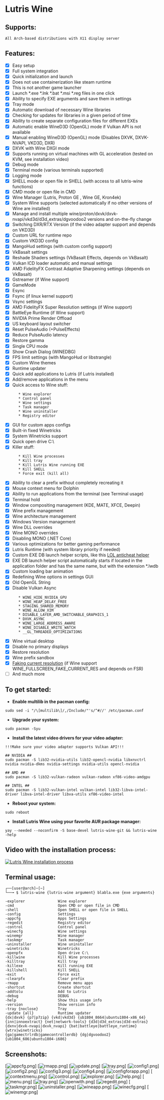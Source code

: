 # Lutris Wine
## Supports:
```
All Arch-based distributions with X11 display server
```

## Features:
- [x] Easy setup
- [x] Full system integration
- [x] Quick initialization and launch
- [x] Does not use containerization like steam runtime
- [x] This is not another game launcher
- [x] Launch *.exe *.lnk *.bat *.msi *.reg files in one click
- [x] Ability to specify EXE arguments and save them in settings
- [x] Tray mode
- [x] Automatic download of necessary Wine libraries
- [x] Checking for updates for libraries in a given period of time
- [x] Ability to create separate configuration files for different EXEs
- [x] Automatic enable WineD3D (OpenGL) mode if Vulkan API is not available
- [x] Manual enabling WineD3D (OpenGL) mode (Disables DXVK, DXVK-NVAPI, VKD3D, DXR)
- [x] DXVK with Wine DXGI mode
- [x] Supports running on virtual machines with GL acceleration (tested on KVM, see installation video)
- [x] Debug mode
- [x] Terminal mode (various terminals supported)
- [x] Logging mode
- [x] SHELL mode or open file in SHELL (with access to all lutris-wine functions)
- [x] CMD mode or open file in CMD
- [x] Wine Manager (Lutris, Proton GE , Wine GE, Kron4ek)
- [x] System Wine supports (selected automatically if no other versions of Wine are installed)
- [x] Manage and install multiple wine/proton/dxvk/dxvk-nvapi/vkd3d/d3d_extras/dgvoodoo2 versions and on-the-fly change
- [x] Switching DXR/RTX Version (if the video adapter support and depends on VKD3D)
- [x] Custom URL for runtime repo
- [x] Custom VKD3D config
- [x] MangoHud settings (with custom config support)
- [x] VkBasalt settings
- [x] Reshade Shaders settings (VkBasalt Effects, depends on VkBasalt)
- [x] Vulkan ICD loader automatic and manual settings
- [x] AMD FidelityFX Contrast Adaptive Sharpening settings (depends on VkBasalt)
- [x] Gstreamer (if Wine support)
- [x] GameMode
- [x] Esync
- [x] Fsync (if linux kernel support)
- [x] Vsync settings
- [x] AMD FidelityFX Super Resolution settings (if Wine support)
- [x] BattleEye Runtime (if Wine support)
- [x] NVIDIA Prime Render Offload
- [x] US keyboard layout switcher
- [x] Reset PulseAudio (+PulseEffects)
- [x] Reduce PulseAudio latency
- [x] Restore gamma
- [x] Single CPU mode
- [x] Show Crash Dialog (WINEDBG)
- [x] FPS limit settings (with MangoHud or libstrangle)
- [x] Custom Wine themes
- [x] Runtime updater
- [x] Quick add applications to Lutris (if Lutris installed)
- [x] Add/remove applications in the menu
- [x] Quick access to Wine stuff:
```
      * Wine explorer
      * Control panel
      * Wine settings
      * Task manager
      * Wine uninstaller
      * Registry editor
```
- [x] GUI for custom apps configs
- [x] Built-in fixed Winetricks
- [x] System Winetricks support
- [x] Quick open drive C:\
- [x] Killer stuff:
```
      * Kill Wine processes
      * Kill tray
      * Kill Lutris Wine running EXE
      * Kill SHELL
      * Force exit (kill all)
```
- [x] Ability to clear a prefix without completely recreating it
- [x] Mouse context menu for Dolphin
- [x] Ability to run applications from the terminal (see Terminal usage)
- [x] Terminal hold
- [x] Window compositing management (KDE, MATE, XFCE, Deepin)
- [x] Wine prefix management
- [x] Wine architecture management
- [x] Windows Version management
- [x] Wine DLL overrides
- [x] Wine MONO overrides
- [x] Disabling MONO (.NET Core)
- [x] Various optimizations for better gaming performance
- [x] Lutris Runtime (with system library priority if needed)
- [x] Custom EXE DB launch helper scripts, like this [LOL anticheat helper](https://github.com/VHSgunzo/lutris-wine/blob/main/usr/share/lutris-wine/db/LeagueClient.lwdb)
- [x] EXE DB launch helper script automatically starts if located in the application folder and has the same name, but with the extension *.lwdb
- [x] Custom loading bar animation
- [x] Redefining Wine options in settings GUI:
- [x] Old OpenGL String
- [x] Disable Vulkan Async
```
      * WINE_HIDE_NVIDIA_GPU
      * WINE_HEAP_DELAY_FREE
      * STAGING_SHARED_MEMORY
      * WINE_ALLOW_XIM
      * DISABLE_LAYER_AMD_SWITCHABLE_GRAPHICS_1
      * DXVK_ASYNC
      * WINE_LARGE_ADDRESS_AWARE
      * WINE_DISABLE_WRITE_WATCH
      * __GL_THREADED_OPTIMIZATIONS
```
- [x] Wine virtual desktop
- [x] Disable no primary displays
- [x] Restore resolution
- [x] Wine prefix sandbox
- [x] [Faking current resolution](https://github.com/GloriousEggroll/proton-ge-custom/pull/52) (if Wine support WINE_FULLSCREEN_FAKE_CURRENT_RES and depends on FSR)
- [ ] And much more

## To get started:
* **Enable multilib in the pacman config:**
```
sudo sed -i "/\[multilib\]/,/Include/"'s/^#//' /etc/pacman.conf
```
* **Upgrade your system:**
```
sudo pacman -Syu
```
* **Install the latest video drivers for your video adapter:**
```
!!!Make sure your video adapter supports Vulkan API!!!

## NVIDIA ##
sudo pacman -S lib32-nvidia-utils lib32-opencl-nvidia libxnvctrl nvidia nvidia-dkms nvidia-settings nvidia-utils opencl-nvidia

## AMD ##
sudo pacman -S lib32-vulkan-radeon vulkan-radeon xf86-video-amdgpu

## INTEL ##
sudo pacman -S lib32-vulkan-intel vulkan-intel lib32-libva-intel-driver libva-intel-driver libva-utils xf86-video-intel
```
* **Reboot your system:**
```
sudo reboot
```
* **Install Lutris Wine using your favorite AUR package manager:**
```
yay --needed --noconfirm -S base-devel lutris-wine-git && lutris-wine -help
```
## Video with the installation process:
[![Lutris Wine installation process](https://img.youtube.com/vi/pozypVaPK0Y/0.jpg)](https://www.youtube.com/watch?v=pozypVaPK0Y)

## Terminal usage:
```
┌──[user@arch]─[~]
└──╼ $ lutris-wine {lutris-wine argument} blabla.exe {exe arguments}

-explorer               Wine explorer
-cmd                    Open CMD or open file in CMD
-shell                  Open SHELL or open file in SHELL
-config                 Settings
-appcfg                 Apps Settings
-regedit                Registry editor
-control                Control panel
-winecfg                Wine settings
-winemgr                Wine manager
-taskmgr                Task manager
-uninstaller            Wine uninstaller
-winetricks             Winetricks
-openpfx                Open drive C:\
-killwine               Kill Wine processes
-killtray               Kill tray
-killexe                Kill running EXE
-killshell              Kill SHELL
-exit                   Force exit
-clearpfx               Clear prefix
-rmapp                  Remove menu apps
-shortcut               Create shortcut
-addtolu                Add to Lutris
-debug                  DEBUG
-help                   Show this usage info
-version                Show version info
-tray {noclose}         Tray
-update {all}           Runtime updater
{dx|dxvk} {p7|p7zip} {vkd|vkd3d} {ub1804_8664|ubuntu1804-x86_64}
{inn|innoextract} {net|network-tools} {d3d|d3d_extras|d3d-extras}
{dxnv|dxvk-nvapi|dxvk_nvapi} {bat|battleye|battleye_runtime}{wtrx|winetricks}
{ga|gamectrlrdb|gamecontrollerdb} {dg|dgvoodoo2} {ub1804_686|ubuntu1804-i686}
```
## Screenshots:
[![appcfg.png](./screenshots/appcfg.png?raw=true "appcfg")]
[![rmapp.png](./screenshots/rmapp.png?raw=true "rmapp")]
[![update.png](./screenshots/update.png?raw=true "update")]
[![tray.png](./screenshots/cmd.png?raw=true "cmd")]
[![config1.png](./screenshots/config1.png?raw=true "config1")]
[![config2.png](./screenshots/config2.png?raw=true "config2")]
[![config3.png](./screenshots/config3.png?raw=true "config3")]
[![config4.png](./screenshots/config4.png?raw=true "config4")]
[![configforapp.png](./screenshots/configforapp.png?raw=true "configforapp")]
[![contextmenu.png](./screenshots/contextmenu.png?raw=true "contextmenu")]
[![control.png](./screenshots/control.png?raw=true "control")]
[![explorer.png](./screenshots/explorer.png?raw=true "explorer")]
[![help.png](./screenshots/help.png?raw=true "help")]
[![menu.png](./screenshots/menu.png?raw=true "menu")]
[![tray.png](./screenshots/tray.png?raw=true "tray")]
[![openwith.png](./screenshots/openwith.png?raw=true "openwith")]
[![regedit.png](./screenshots/regedit.png?raw=true "regedit")]
[![taskmgr.png](./screenshots/taskmgr.png?raw=true "taskmgr")]
[![uninstaller.png](./screenshots/uninstaller.png?raw=true "uninstaller")]
[![wineapp.png](./screenshots/wineapp.png?raw=true "wineapp")]
[![winecfg.png](./screenshots/winecfg.png?raw=true "winecfg")]
[![winemgr.png](./screenshots/winemgr.png?raw=true "winemgr")]
